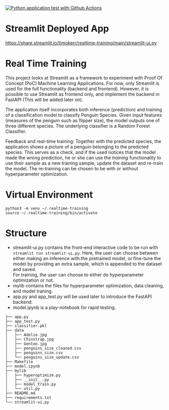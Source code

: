 [![Python application test with Github Actions](https://github.com/TimoKerr/realtime-training/actions/workflows/main.yml/badge.svg)](https://github.com/TimoKerr/realtime-training/actions/workflows/main.yml)

# Streamlit Deployed App
https://share.streamlit.io/timokerr/realtime-training/main/streamlit-ui.py

# Real Time Training
This project looks at Streamlit as a framework to experiment with Proof Of Concept (PoC) Machine Learning Applications. For now, only Streamlit is used for the full functionality (backend and frontend). However, it is possible to use Streamlit as frontend only, and implement the backend in FastAPI (This will be added later on).  

The application itself incorporates both inference (prediction) and training of a classification model to classify Penguin Species. Given input features (measures of the penguin such as flipper size), the model outputs one of three different species. The underlying classifier is a Random Forest Classifier.  

Feedback and real-time training: Together with the predicted species, the application shows a picture of a penguin belonging to the predicted species. This serves as a check, and if the used notices that the model made the wrong prediction, he or she can use the *training* functionality to use their sample as a new training sample, update the dataset and re-train the model. The re-training can be chosen to be with or without hyperparameter optimization.  

# Virtual Environment
```python3 -m venv ~/.realtime-training```  
```source ~/.realtime-training/bin/activate```

# Structure
- streamlit-ui.py contains the front-end interactive code to be run with ```streamlit run streamlit-ui.py```. Here, the user can choose between either making an inference with the pretrained model, or fine-tune the model by providing an extra sample, which is appended to the dataset and saved.  
For training, the user can choose to either do hyperparameter optimization or not.
- mylib contains the files for hyperparameter optimization, data cleaning, and model traning.
- app.py and app_test.py will be used later to introduce the FastAPI backend.
- model.ipynb is a play-notebook for rapid testing.  
  
```
├── app.py
├── app_test.py
├── classifier.pkl
├── data
│   ├── Adelie.jpg
│   ├── Chinstrap.jpg
│   ├── Gentoo.jpg
│   ├── penguins_size_cleaned.csv
│   ├── penguins_size.csv
│   └── penguins_size_update.csv
├── Makefile
├── model.ipynb
├── mylib
│   ├── hyperoptimize.py
│   ├── __init__.py
│   ├── model_train.py
│   └── util.py
├── README.md
├── requirements.txt
└── streamlit-ui.py

```